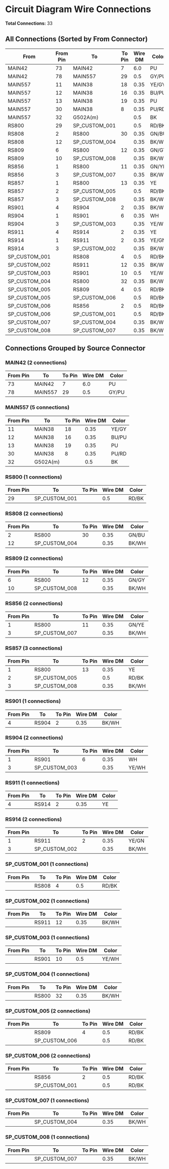 # Circuit Diagram Wire Connections

**Total Connections:** 33

## All Connections (Sorted by From Connector)

| From | From Pin | To | To Pin | Wire DM | Color |
|------|----------|-----|--------|---------|-------|
| MAIN42 | 73 | MAIN42 | 7 | 6.0 | PU |
| MAIN42 | 78 | MAIN557 | 29 | 0.5 | GY/PU |
| MAIN557 | 11 | MAIN38 | 18 | 0.35 | YE/GY |
| MAIN557 | 12 | MAIN38 | 16 | 0.35 | BU/PU |
| MAIN557 | 13 | MAIN38 | 19 | 0.35 | PU |
| MAIN557 | 30 | MAIN38 | 8 | 0.35 | PU/RD |
| MAIN557 | 32 | G502A(m) |  | 0.5 | BK |
| RS800 | 29 | SP_CUSTOM_001 |  | 0.5 | RD/BK |
| RS808 | 2 | RS800 | 30 | 0.35 | GN/BU |
| RS808 | 12 | SP_CUSTOM_004 |  | 0.35 | BK/WH |
| RS809 | 6 | RS800 | 12 | 0.35 | GN/GY |
| RS809 | 10 | SP_CUSTOM_008 |  | 0.35 | BK/WH |
| RS856 | 1 | RS800 | 11 | 0.35 | GN/YE |
| RS856 | 3 | SP_CUSTOM_007 |  | 0.35 | BK/WH |
| RS857 | 1 | RS800 | 13 | 0.35 | YE |
| RS857 | 2 | SP_CUSTOM_005 |  | 0.5 | RD/BK |
| RS857 | 3 | SP_CUSTOM_008 |  | 0.35 | BK/WH |
| RS901 | 4 | RS904 | 2 | 0.35 | BK/WH |
| RS904 | 1 | RS901 | 6 | 0.35 | WH |
| RS904 | 3 | SP_CUSTOM_003 |  | 0.35 | YE/WH |
| RS911 | 4 | RS914 | 2 | 0.35 | YE |
| RS914 | 1 | RS911 | 2 | 0.35 | YE/GN |
| RS914 | 3 | SP_CUSTOM_002 |  | 0.35 | BK/WH |
| SP_CUSTOM_001 |  | RS808 | 4 | 0.5 | RD/BK |
| SP_CUSTOM_002 |  | RS911 | 12 | 0.35 | BK/WH |
| SP_CUSTOM_003 |  | RS901 | 10 | 0.5 | YE/WH |
| SP_CUSTOM_004 |  | RS800 | 32 | 0.35 | BK/WH |
| SP_CUSTOM_005 |  | RS809 | 4 | 0.5 | RD/BK |
| SP_CUSTOM_005 |  | SP_CUSTOM_006 |  | 0.5 | RD/BK |
| SP_CUSTOM_006 |  | RS856 | 2 | 0.5 | RD/BK |
| SP_CUSTOM_006 |  | SP_CUSTOM_001 |  | 0.5 | RD/BK |
| SP_CUSTOM_007 |  | SP_CUSTOM_004 |  | 0.35 | BK/WH |
| SP_CUSTOM_008 |  | SP_CUSTOM_007 |  | 0.35 | BK/WH |

## Connections Grouped by Source Connector

### MAIN42 (2 connections)

| From Pin | To | To Pin | Wire DM | Color |
|----------|-----|--------|---------|-------|
| 73 | MAIN42 | 7 | 6.0 | PU |
| 78 | MAIN557 | 29 | 0.5 | GY/PU |

### MAIN557 (5 connections)

| From Pin | To | To Pin | Wire DM | Color |
|----------|-----|--------|---------|-------|
| 11 | MAIN38 | 18 | 0.35 | YE/GY |
| 12 | MAIN38 | 16 | 0.35 | BU/PU |
| 13 | MAIN38 | 19 | 0.35 | PU |
| 30 | MAIN38 | 8 | 0.35 | PU/RD |
| 32 | G502A(m) |  | 0.5 | BK |

### RS800 (1 connections)

| From Pin | To | To Pin | Wire DM | Color |
|----------|-----|--------|---------|-------|
| 29 | SP_CUSTOM_001 |  | 0.5 | RD/BK |

### RS808 (2 connections)

| From Pin | To | To Pin | Wire DM | Color |
|----------|-----|--------|---------|-------|
| 2 | RS800 | 30 | 0.35 | GN/BU |
| 12 | SP_CUSTOM_004 |  | 0.35 | BK/WH |

### RS809 (2 connections)

| From Pin | To | To Pin | Wire DM | Color |
|----------|-----|--------|---------|-------|
| 6 | RS800 | 12 | 0.35 | GN/GY |
| 10 | SP_CUSTOM_008 |  | 0.35 | BK/WH |

### RS856 (2 connections)

| From Pin | To | To Pin | Wire DM | Color |
|----------|-----|--------|---------|-------|
| 1 | RS800 | 11 | 0.35 | GN/YE |
| 3 | SP_CUSTOM_007 |  | 0.35 | BK/WH |

### RS857 (3 connections)

| From Pin | To | To Pin | Wire DM | Color |
|----------|-----|--------|---------|-------|
| 1 | RS800 | 13 | 0.35 | YE |
| 2 | SP_CUSTOM_005 |  | 0.5 | RD/BK |
| 3 | SP_CUSTOM_008 |  | 0.35 | BK/WH |

### RS901 (1 connections)

| From Pin | To | To Pin | Wire DM | Color |
|----------|-----|--------|---------|-------|
| 4 | RS904 | 2 | 0.35 | BK/WH |

### RS904 (2 connections)

| From Pin | To | To Pin | Wire DM | Color |
|----------|-----|--------|---------|-------|
| 1 | RS901 | 6 | 0.35 | WH |
| 3 | SP_CUSTOM_003 |  | 0.35 | YE/WH |

### RS911 (1 connections)

| From Pin | To | To Pin | Wire DM | Color |
|----------|-----|--------|---------|-------|
| 4 | RS914 | 2 | 0.35 | YE |

### RS914 (2 connections)

| From Pin | To | To Pin | Wire DM | Color |
|----------|-----|--------|---------|-------|
| 1 | RS911 | 2 | 0.35 | YE/GN |
| 3 | SP_CUSTOM_002 |  | 0.35 | BK/WH |

### SP_CUSTOM_001 (1 connections)

| From Pin | To | To Pin | Wire DM | Color |
|----------|-----|--------|---------|-------|
|  | RS808 | 4 | 0.5 | RD/BK |

### SP_CUSTOM_002 (1 connections)

| From Pin | To | To Pin | Wire DM | Color |
|----------|-----|--------|---------|-------|
|  | RS911 | 12 | 0.35 | BK/WH |

### SP_CUSTOM_003 (1 connections)

| From Pin | To | To Pin | Wire DM | Color |
|----------|-----|--------|---------|-------|
|  | RS901 | 10 | 0.5 | YE/WH |

### SP_CUSTOM_004 (1 connections)

| From Pin | To | To Pin | Wire DM | Color |
|----------|-----|--------|---------|-------|
|  | RS800 | 32 | 0.35 | BK/WH |

### SP_CUSTOM_005 (2 connections)

| From Pin | To | To Pin | Wire DM | Color |
|----------|-----|--------|---------|-------|
|  | RS809 | 4 | 0.5 | RD/BK |
|  | SP_CUSTOM_006 |  | 0.5 | RD/BK |

### SP_CUSTOM_006 (2 connections)

| From Pin | To | To Pin | Wire DM | Color |
|----------|-----|--------|---------|-------|
|  | RS856 | 2 | 0.5 | RD/BK |
|  | SP_CUSTOM_001 |  | 0.5 | RD/BK |

### SP_CUSTOM_007 (1 connections)

| From Pin | To | To Pin | Wire DM | Color |
|----------|-----|--------|---------|-------|
|  | SP_CUSTOM_004 |  | 0.35 | BK/WH |

### SP_CUSTOM_008 (1 connections)

| From Pin | To | To Pin | Wire DM | Color |
|----------|-----|--------|---------|-------|
|  | SP_CUSTOM_007 |  | 0.35 | BK/WH |
